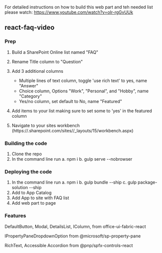 For detailed instructions on how to build this web part and teh needed list please watch: https://www.youtube.com/watch?v=oIr-rgGvUUk

## react-faq-video
### Prep
1. Build a SharePoint Online list named "FAQ"
2. Rename Title column to "Question"
3. Add 3 additional columns

    - Multiple lines of text column, toggle 'use rich text' to yes, name "Answer"
    - Choice column, Options "Work", "Personal", and "Hobby", name "Category"
    - Yes/no column, set default to No, name "Featured"
4. Add items to your list making sure to set some to 'yes' in the featured column
5. Navigate to your sites workbench (https://<tenant>.sharepoint.com/sites/<your site>/_layouts/15/workbench.aspx)

### Building the code
1. Clone the repo
2. In the command line run
    a. npm i
    b. gulp serve --nobrowser

### Deploying the code
1. In the command line run
    a. npm i
    b. gulp bundle --ship
    c. gulp package-solution --ship
2. Add to App Catalog
3. Add App to site with FAQ list
4. Add web part to page

### Features
DefaultButton,
Modal,
DetailsList,
IColumn,
from office-ui-fabric-react

IPropertyPaneDropdownOption 
 from @microsoft/sp-property-pane

RichText,
Accessible Accordion 
from @pnp/spfx-controls-react

